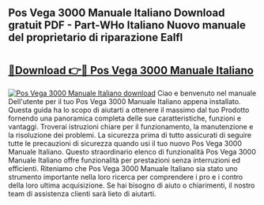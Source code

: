 ## Pos Vega 3000 Manuale Italiano Download gratuit PDF - Part-WHo Italiano Nuovo manuale del proprietario di riparazione Ealfl

# <h2><a href="http://dfc0pl4.blite.top/?on=Pos+Vega+3000+Manuale+Italiano">🔗Download 👉🔴 Pos Vega 3000 Manuale Italiano</a></h2>

[![Pos Vega 3000 Manuale Italiano download](https://i.imgur.com/lujVjoI.png)](http://dfc0pl4.blite.top/?on=Pos+Vega+3000+Manuale+Italiano)
Ciao e benvenuto nel manuale Dell'utente per il tuo Pos Vega 3000 Manuale Italiano appena installato. Questa guida ha lo scopo di aiutarti a ottenere il massimo dal tuo Prodotto fornendo una panoramica completa delle sue caratteristiche, funzioni e vantaggi. Troverai istruzioni chiare per il funzionamento, la manutenzione e la risoluzione dei problemi. La sicurezza prima di tutto assicurati di seguire tutte le precauzioni di sicurezza quando usi il tuo nuovo Pos Vega 3000 Manuale Italiano. Questo straordinario elenco di funzionalità Pos Vega 3000 Manuale Italiano offre funzionalità per prestazioni senza interruzioni ed efficienti. Riteniamo che Pos Vega 3000 Manuale Italiano sia stato uno strumento importante nella loro ricerca per comprendere i pro e i contro della loro ultima acquisizione. Se hai bisogno di aiuto o chiarimenti, il nostro team di assistenza clienti sarà lieto di aiutarti.
